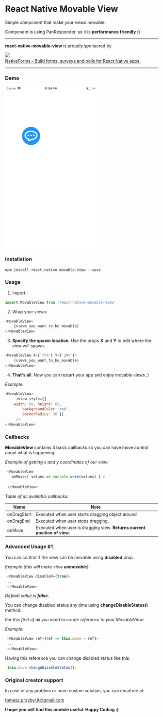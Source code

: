 ﻿# React Native Movable View

Simple component that make your views movable.

Component is using PanResponder, so it is **performance friendly :)**

---

**react-native-movable-view** is proudly sponsored by

<a href="https://nativeforms.com/?utm_source=GitHub&utm_campaign=react-native-movable-view" rel="nofollow" target="_blank">
  <img src="https://raw.githubusercontent.com/venits/native-forms/master/assets/sponsor.png" width="350"><br />
  NativeForms - Build forms, surveys and polls for React Native apps.
</a>

---

### Demo
![Demo](https://raw.githubusercontent.com/venits/react-native-router-flux/master/demo.gif)

### Installation
```javascript
npm install react-native-movable-view --save
```

### Usage
1. Import:
```javascript
import MovableView from 'react-native-movable-view'
```
2.  Wrap your views:
```javascript
<MovableView>
    {views_you_want_to_be_movable}
</MovableView>
```
3. **Specify the spawn location**. Use the props **X** and **Y** to edit where the view will spawn.
```javascript
<MovableView X={'75%'} Y={'20%'}>
    {views_you_want_to_be_movable}
</MovableView>
```

4. **That's all**. Now you can restart your app and enjoy movable views ;) 

*Example:*
```javascript
<MovableView>
     <View style={{
	width: 60, height: 60,
        backgroundColor:'red',
        borderRadius: 30 }} 
     />
</MovableView>
```

### Callbacks

**MovableView** contains 3 basic callbacks so you can have move control about what is happening.

*Example of getting x and y coordinates of our view:*
```javascript
 <MovableView
   onMove={ values => console.warn(values) } > 
   ...
 </MovableView>
```

*Table of all available callbacks:*

|Name|Note|
|---|---|
| onDragStart | Executed when user starts dragging object around | 
| onDragEnd | Executed when user stops dragging. | 
| onMove | Executed when user is dragging view. **Returns current position of view.**  | 

### Advanced Usage #1

You can control if the view can be movable using **disabled** prop.

*Example (this will make view **unmovable**):*
```javascript
 <MovableView disabled={true}>
 ...
 </MovableView>
```
*Default value is **false***.

You can change disabled status any time using **changeDisableStatus()** method.

*For this first of all you need to create reference to your MovableView*:

*Example:*
```javascript
 <MovableView ref={ref => this.move = ref}>
 ...
 </MovableView>
```

Having this reference you can change disabled status like this:
```javascript
 this.move.changeDisableStatus();
```

### Original creator support
In case of any problem or more custom solution, you can email me at:
 
tomasz.przybyl.it@gmail.com

**I hope you will find this module useful. Happy Coding :)**

